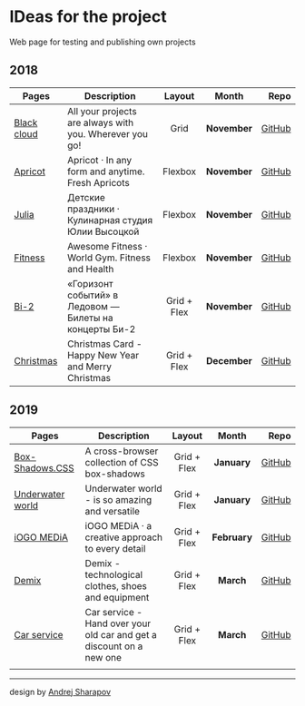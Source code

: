 # IDeas for the project

Web page for testing and publishing own projects

## 2018

| Pages | Description | Layout | Month | Repo |
|---|---|:-:|:-:|--:|
| [Black cloud][1] | All your projects are always with you. Wherever you go! | Grid |**November**| [GitHub][git1] |
| [Apricot][2] | Apricot · In any form and anytime. Fresh Apricots | Flexbox |**November**| [GitHub][git2] |
| [Julia][3] | Детские праздники · Кулинарная студия Юлии Высоцкой | Flexbox |**November**| [GitHub][git3] |
| [Fitness][4] | Awesome Fitness · World Gym. Fitness and Health | Flexbox |**November**| [GitHub][git4] |
| [Bi-2][5] | «Горизонт событий» в Ледовом — Билеты на концерты Би-2 | Grid + Flex |**November**| [GitHub][git5] |
| [Christmas][6] | Christmas Card - Happy New Year and Merry Christmas | Grid + Flex |**December**| [GitHub][git6] |

## 2019

| Pages | Description | Layout |  Month | Repo |
|---|---|:-:|:-:|--:|
| [Box-Shadows.CSS][7] | A cross-browser collection of CSS box-shadows | Grid + Flex |**January**| [GitHub][git7] |
| [Underwater world][8] | Underwater world - is so amazing and versatile | Grid + Flex |**January**| [GitHub][git8] |
| [iOGO MEDiA][9] | iOGO MEDiA · a creative approach to every detail | Grid + Flex |**February**| [GitHub][git9] |
| [Demix][10] | Demix - technological clothes, shoes and equipment | Grid + Flex |**March**| [GitHub][git10] |
| [Car service][11] | Car service - Hand over your old car and get a discount on a new one | Grid + Flex |**March**| [GitHub][git11] |
|  |  |  |  |  |

---

design by [Andrej Sharapov][designer]

[designer]: https://twitter.com/andrejsharapov "Andrej Sharapov"

[1]: https://andrejsharapov.github.io/black-cloud/ "Black cloud · All your projects are always with you. Wherever you go!"
[git1]: https://github.com/andrejsharapov/andrejsharapov.github.io/tree/master/black-cloud
[2]: https://andrejsharapov.github.io/apricot/ "Apricot · In any form and anytime. Fresh Apricots"
[git2]: https://github.com/andrejsharapov/andrejsharapov.github.io/tree/master/apricot
[3]: https://andrejsharapov.github.io/julia/ "Кулинарная студия Юлии Высоцкой: мастер-классы, готовим с поваром, быстрые мастер-классы"
[git3]: https://github.com/andrejsharapov/andrejsharapov.github.io/tree/master/julia
[4]: https://andrejsharapov.github.io/fitness/ "Awesome Fitness · World Gym | Fitness and Health"
[git4]: https://github.com/andrejsharapov/andrejsharapov.github.io/tree/master/fitness
[5]: https://andrejsharapov.github.io/bi-2/ "Awesome Fitness · World Gym | Fitness and Health"
[git5]: https://github.com/andrejsharapov/andrejsharapov.github.io/tree/master/bi-2
[6]: https://andrejsharapov.github.io/new_year/ "New Year - Новогодняя открытка"
[git6]: https://github.com/andrejsharapov/andrejsharapov.github.io/tree/master/new_year
[7]: https://madeas.github.io/box-shadows/ "A cross-browser collection of CSS box-shadows"
[git7]: https://github.com/madeas/box-shadows.css
[8]: https://andrejsharapov.github.io/aqua/ "Underwater world - is so amazing and versatile"
[git8]: https://github.com/andrejsharapov/andrejsharapov.github.io/tree/master/aqua
[9]: https://andrejsharapov.github.io/iogo/ "iOGO MEDiA · a creative approach to every detail"
[git9]: https://github.com/andrejsharapov/andrejsharapov.github.io/tree/master/iogo
[10]: https://andrejsharapov.github.io/sport/ "Demix - technological clothes, shoes and equipment for sports and training"
[git10]: https://github.com/andrejsharapov/andrejsharapov.github.io/tree/master/sport
[11]: https://andrejsharapov.github.io/auto/ "Car service - Hand over your old car and get a discount on a new one."
[git11]: https://github.com/andrejsharapov/andrejsharapov.github.io/tree/master/auto
